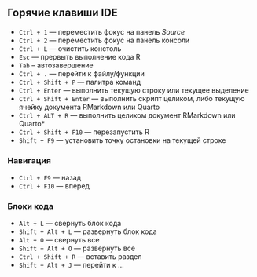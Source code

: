 ## Горячие клавиши IDE
* `Ctrl + 1` — переместить фокус на панель _Source_
* `Ctrl + 2` — переместить фокус на панель консоли
* `Ctrl + L` — очистить констоль
* `Esc` — прервыть выполнение кода R
* `Tab` – автозавершение
* `Ctrl + .` — перейти к файлу/функции 
* `Ctrl + Shift + P` — палитра команд
* `Ctrl + Enter` — выполнить текущую строку или текущее выделение
* `Ctrl + Shift + Enter` — выполнить скрипт целиком, либо текущую ячейку документа RMarkdown или Quarto
* `Ctrl + ALT + R` — выполнить целиком документ RMarkdown или Quarto*  
* `Ctrl + Shift + F10` — перезапустить R
* `Shift + F9` — установить точку остановки на текущей строке

### Навигация
* `Ctrl + F9` — назад
* `Ctrl + F10` — вперед

### Блоки кода
* `Alt + L` — свернуть блок кода
* `Shift + Alt + L` — развернуть блок кода
* `Alt + O` — свернуть все
* `Shift + Alt + O` — развернуть все
* `Ctrl + Shift + R` — вставить раздел
* `Shift + Alt + J` — перейти к ...
